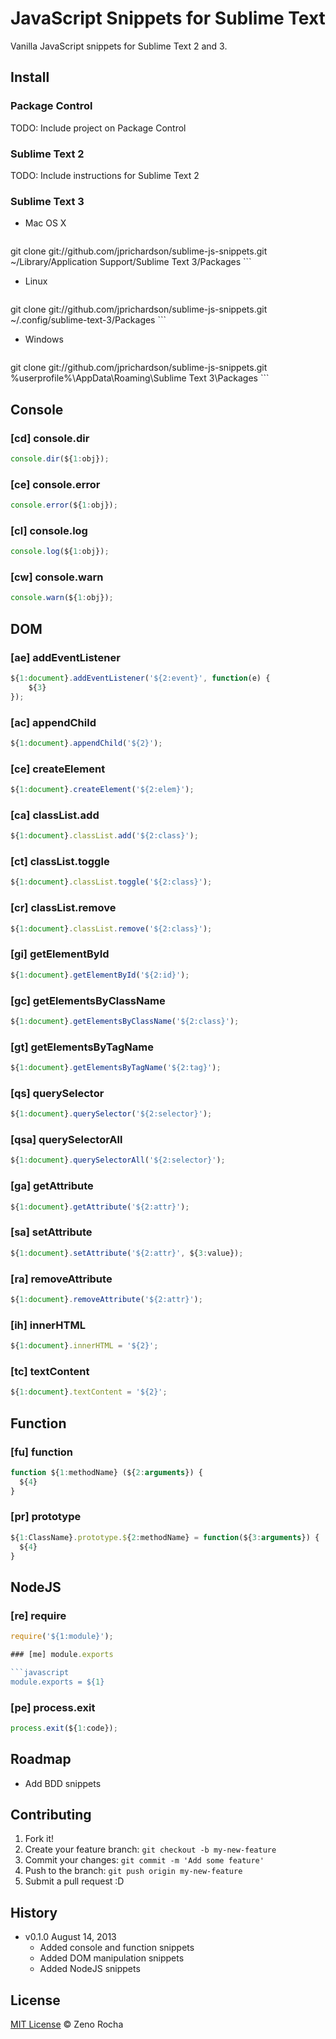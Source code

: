 # JavaScript Snippets for Sublime Text

Vanilla JavaScript snippets for Sublime Text 2 and 3.

## Install

### Package Control

TODO: Include project on Package Control

### Sublime Text 2

TODO: Include instructions for Sublime Text 2

### Sublime Text 3

* Mac OS X

	```
git clone git://github.com/jprichardson/sublime-js-snippets.git ~/Library/Application Support/Sublime Text 3/Packages
	```

* Linux

	```
git clone git://github.com/jprichardson/sublime-js-snippets.git ~/.config/sublime-text-3/Packages
	```

* Windows

	```
git clone git://github.com/jprichardson/sublime-js-snippets.git %userprofile%\AppData\Roaming\Sublime Text 3\Packages
	```

## Console

### [cd] console.dir

```javascript
console.dir(${1:obj});
```

### [ce] console.error

```javascript
console.error(${1:obj});
```

### [cl] console.log

```javascript
console.log(${1:obj});
```

### [cw] console.warn

```javascript
console.warn(${1:obj});
```


## DOM

### [ae] addEventListener

```javascript
${1:document}.addEventListener('${2:event}', function(e) {
	${3}
});
```

### [ac] appendChild

```javascript
${1:document}.appendChild('${2}');
```

### [ce] createElement

```javascript
${1:document}.createElement('${2:elem}');
```

### [ca] classList.add

```javascript
${1:document}.classList.add('${2:class}');
```

### [ct] classList.toggle

```javascript
${1:document}.classList.toggle('${2:class}');
```

### [cr] classList.remove

```javascript
${1:document}.classList.remove('${2:class}');
```

### [gi] getElementById

```javascript
${1:document}.getElementById('${2:id}');
```

### [gc] getElementsByClassName

```javascript
${1:document}.getElementsByClassName('${2:class}');
```

### [gt] getElementsByTagName

```javascript
${1:document}.getElementsByTagName('${2:tag}');
```

### [qs] querySelector

```javascript
${1:document}.querySelector('${2:selector}');
```

### [qsa] querySelectorAll

```javascript
${1:document}.querySelectorAll('${2:selector}');
```

### [ga] getAttribute

```javascript
${1:document}.getAttribute('${2:attr}');
```

### [sa] setAttribute

```javascript
${1:document}.setAttribute('${2:attr}', ${3:value});
```

### [ra] removeAttribute

```javascript
${1:document}.removeAttribute('${2:attr}');
```

### [ih] innerHTML

```javascript
${1:document}.innerHTML = '${2}';
```

### [tc] textContent

```javascript
${1:document}.textContent = '${2}';
```

## Function

### [fu] function

```javascript
function ${1:methodName} (${2:arguments}) {
  ${4}
}
```

### [pr] prototype

```javascript
${1:ClassName}.prototype.${2:methodName} = function(${3:arguments}) {
  ${4}
}
```

## NodeJS

### [re] require

```javascript
require('${1:module}');

### [me] module.exports

```javascript
module.exports = ${1}
```

### [pe] process.exit

```javascript
process.exit(${1:code});
```

## Roadmap

* Add BDD snippets

## Contributing

1. Fork it!
2. Create your feature branch: `git checkout -b my-new-feature`
3. Commit your changes: `git commit -m 'Add some feature'`
4. Push to the branch: `git push origin my-new-feature`
5. Submit a pull request :D

## History

* v0.1.0 August 14, 2013
	* Added console and function snippets
	* Added DOM manipulation snippets
	* Added NodeJS snippets

## License

[MIT License](http://zenorocha.mit-license.org/) © Zeno Rocha